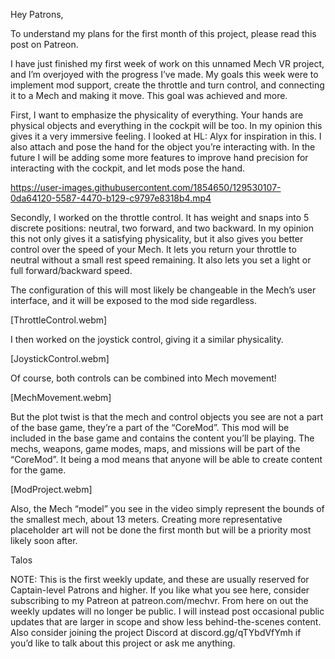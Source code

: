 Hey Patrons,

To understand my plans for the first month of this project, please read this post on Patreon.

I have just finished my first week of work on this unnamed Mech VR project, and I’m overjoyed with the progress I’ve made. 
My goals this week were to implement mod support, create the throttle and turn control, and connecting it to a Mech and making it move. This goal was achieved and more.

First, I want to emphasize the physicality of everything. Your hands are physical objects and everything in the cockpit will be too. 
In my opinion this gives it a very immersive feeling. I looked at HL: Alyx for inspiration in this. I also attach and pose the hand for the object you’re interacting with. 
In the future I will be adding some more features to improve hand precision for interacting with the cockpit, and let mods pose the hand.

https://user-images.githubusercontent.com/1854650/129530107-0da64120-5587-4470-b129-c9797e8318b4.mp4

Secondly, I worked on the throttle control. It has weight and snaps into 5 discrete positions: neutral, two forward, and two backward. 
In my opinion this not only gives it a satisfying physicality, but it also gives you better control over the speed of your Mech. 
It lets you return your throttle to neutral without a small rest speed remaining. It also lets you set a light or full forward/backward speed. 

The configuration of this will most likely be changeable in the Mech’s user interface, and it will be exposed to the mod side regardless.

[ThrottleControl.webm]

I then worked on the joystick control, giving it a similar physicality. 

[JoystickControl.webm]

Of course, both controls can be combined into Mech movement!

[MechMovement.webm]

But the plot twist is that the mech and control objects you see are not a part of the base game, they’re a part of the “CoreMod”. 
This mod will be included in the base game and contains the content you’ll be playing. The mechs, weapons, game modes, maps, and missions will be part of the “CoreMod”. 
It being a mod means that anyone will be able to create content for the game. 

[ModProject.webm]

Also, the Mech “model” you see in the video simply represent the bounds of the smallest mech, about 13 meters. Creating more representative placeholder art will not be done the first month but will be a priority most likely soon after.

Talos


NOTE: This is the first weekly update, and these are usually reserved for Captain-level Patrons and higher. If you like what you see here, consider subscribing to my Patreon at patreon.com/mechvr. From here on out the weekly updates will no longer be public. I will instead post occasional public updates that are larger in scope and show less behind-the-scenes content. 
Also consider joining the project Discord at discord.gg/qTYbdVfYmh if you’d like to talk about this project or ask me anything.
